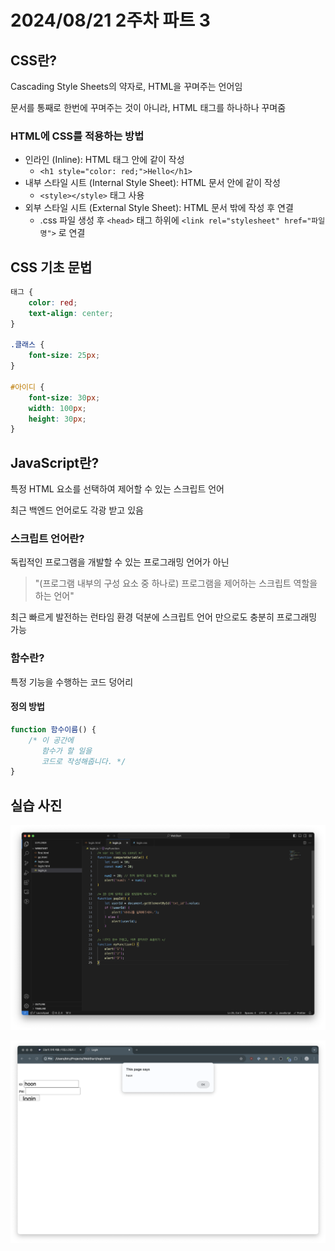# 2024/08/21 2주차 파트 3

## CSS란?

Cascading Style Sheets의 약자로, HTML을 꾸며주는 언어임

문서를 통째로 한번에 꾸며주는 것이 아니라, HTML 태그를 하나하나 꾸며줌

### HTML에 CSS를 적용하는 방법

- 인라인 (Inline): HTML 태그 안에 같이 작성
  - `<h1 style="color: red;">Hello</h1>`
- 내부 스타일 시트 (Internal Style Sheet): HTML 문서 안에 같이 작성
  - `<style></style>` 태그 사용
- 외부 스타일 시트 (External Style Sheet): HTML 문서 밖에 작성 후 연결
  - .css 파일 생성 후 `<head>` 태그 하위에 `<link rel="stylesheet" href="파일명">` 로 연결

## CSS 기초 문법

```css
태그 {
    color: red;
    text-align: center;
}

.클래스 {
    font-size: 25px;
}

#아이디 {
    font-size: 30px;
    width: 100px;
    height: 30px;
}
```

## JavaScript란?

특정 HTML 요소를 선택하여 제어할 수 있는 스크립트 언어

최근 백엔드 언어로도 각광 받고 있음

### 스크립트 언어란?

독립적인 프로그램을 개발할 수 있는 프로그래밍 언어가 아닌

> "(프로그램 내부의 구성 요소 중 하나로) 프로그램을 제어하는 스크립트 역할을 하는 언어"

최근 빠르게 발전하는 런타임 환경 덕분에 스크립트 언어 만으로도 충분히 프로그래밍 가능

### 함수란?

특정 기능을 수행하는 코드 덩어리

#### 정의 방법

```javascript
function 함수이름() {
    /* 이 공간에
       함수가 할 일을
       코드로 작성해줍니다. */
}
```

## 실습 사진

![JavaScript Code](code.png)

![실행 결과](result.png)